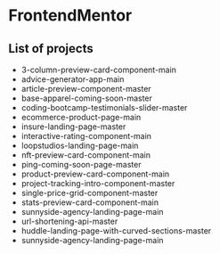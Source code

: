 # FrontendMentor

## List of projects

- 3-column-preview-card-component-main
- advice-generator-app-main
- article-preview-component-master
- base-apparel-coming-soon-master
- coding-bootcamp-testimonials-slider-master
- ecommerce-product-page-main
- insure-landing-page-master
- interactive-rating-component-main
- loopstudios-landing-page-main
- nft-preview-card-component-main
- ping-coming-soon-page-master
- product-preview-card-component-main
- project-tracking-intro-component-master
- single-price-grid-component-master
- stats-preview-card-component-main
- sunnyside-agency-landing-page-main
- url-shortening-api-master
- huddle-landing-page-with-curved-sections-master
- sunnyside-agency-landing-page-main
